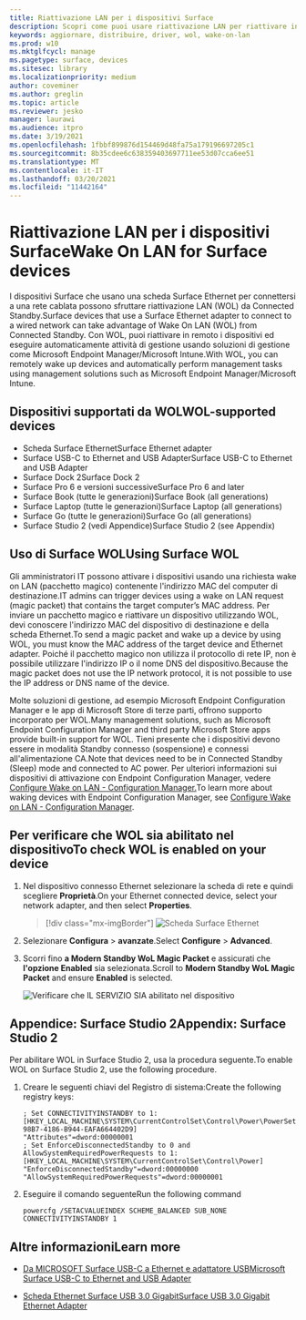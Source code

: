```yaml
---
title: Riattivazione LAN per i dispositivi Surface
description: Scopri come puoi usare riattivazione LAN per riattivare in remoto i dispositivi per eseguire automaticamente le attività di gestione.
keywords: aggiornare, distribuire, driver, wol, wake-on-lan
ms.prod: w10
ms.mktglfcycl: manage
ms.pagetype: surface, devices
ms.sitesec: library
ms.localizationpriority: medium
author: coveminer
ms.author: greglin
ms.topic: article
ms.reviewer: jesko
manager: laurawi
ms.audience: itpro
ms.date: 3/19/2021
ms.openlocfilehash: 1fbbf899876d154469d48fa75a179196697205c1
ms.sourcegitcommit: 8b35cdee6c638359403697711ee53d07cca6ee51
ms.translationtype: MT
ms.contentlocale: it-IT
ms.lasthandoff: 03/20/2021
ms.locfileid: "11442164"
---
```

# <a name="wake-on-lan-for-surface-devices"></a><span data-ttu-id="1d58d-104">Riattivazione LAN per i dispositivi Surface</span><span class="sxs-lookup"><span data-stu-id="1d58d-104">Wake On LAN for Surface devices</span></span>

<span data-ttu-id="1d58d-105">I dispositivi Surface che usano una scheda Surface Ethernet per connettersi a una rete cablata possono sfruttare riattivazione LAN (WOL) da Connected Standby.</span><span class="sxs-lookup"><span data-stu-id="1d58d-105">Surface devices that use a Surface Ethernet adapter to connect to a wired network can take advantage of Wake On LAN (WOL) from Connected Standby.</span></span> <span data-ttu-id="1d58d-106">Con WOL, puoi riattivare in remoto i dispositivi ed eseguire automaticamente attività di gestione usando soluzioni di gestione come Microsoft Endpoint Manager/Microsoft Intune.</span><span class="sxs-lookup"><span data-stu-id="1d58d-106">With WOL, you can remotely wake up devices and automatically perform management tasks using management solutions such as Microsoft Endpoint Manager/Microsoft Intune.</span></span>

## <a name="wol-supported-devices"></a><span data-ttu-id="1d58d-107">Dispositivi supportati da WOL</span><span class="sxs-lookup"><span data-stu-id="1d58d-107">WOL-supported devices</span></span>

- <span data-ttu-id="1d58d-108">Scheda Surface Ethernet</span><span class="sxs-lookup"><span data-stu-id="1d58d-108">Surface Ethernet adapter</span></span>
- <span data-ttu-id="1d58d-109">Surface USB-C to Ethernet and USB Adapter</span><span class="sxs-lookup"><span data-stu-id="1d58d-109">Surface USB-C to Ethernet and USB Adapter</span></span>
- <span data-ttu-id="1d58d-110">Surface Dock 2</span><span class="sxs-lookup"><span data-stu-id="1d58d-110">Surface Dock 2</span></span>
- <span data-ttu-id="1d58d-111">Surface Pro 6 e versioni successive</span><span class="sxs-lookup"><span data-stu-id="1d58d-111">Surface Pro 6 and later</span></span>
- <span data-ttu-id="1d58d-112">Surface Book (tutte le generazioni)</span><span class="sxs-lookup"><span data-stu-id="1d58d-112">Surface Book (all generations)</span></span>
- <span data-ttu-id="1d58d-113">Surface Laptop (tutte le generazioni)</span><span class="sxs-lookup"><span data-stu-id="1d58d-113">Surface Laptop (all generations)</span></span>
- <span data-ttu-id="1d58d-114">Surface Go (tutte le generazioni)</span><span class="sxs-lookup"><span data-stu-id="1d58d-114">Surface Go (all generations)</span></span>
- <span data-ttu-id="1d58d-115">Surface Studio 2 (vedi Appendice)</span><span class="sxs-lookup"><span data-stu-id="1d58d-115">Surface Studio 2 (see Appendix)</span></span>


## <a name="using-surface-wol"></a><span data-ttu-id="1d58d-116">Uso di Surface WOL</span><span class="sxs-lookup"><span data-stu-id="1d58d-116">Using Surface WOL</span></span>

<span data-ttu-id="1d58d-117">Gli amministratori IT possono attivare i dispositivi usando una richiesta wake on LAN (pacchetto magico) contenente l'indirizzo MAC del computer di destinazione.</span><span class="sxs-lookup"><span data-stu-id="1d58d-117">IT admins can trigger devices using a wake on LAN request (magic packet) that contains the target computer’s MAC address.</span></span> <span data-ttu-id="1d58d-118">Per inviare un pacchetto magico e riattivare un dispositivo utilizzando WOL, devi conoscere l'indirizzo MAC del dispositivo di destinazione e della scheda Ethernet.</span><span class="sxs-lookup"><span data-stu-id="1d58d-118">To send a magic packet and wake up a device by using WOL, you must know the MAC address of the target device and Ethernet adapter.</span></span> <span data-ttu-id="1d58d-119">Poiché il pacchetto magico non utilizza il protocollo di rete IP, non è possibile utilizzare l'indirizzo IP o il nome DNS del dispositivo.</span><span class="sxs-lookup"><span data-stu-id="1d58d-119">Because the magic packet does not use the IP network protocol, it is not possible to use the IP address or DNS name of the device.</span></span>

<span data-ttu-id="1d58d-120">Molte soluzioni di gestione, ad esempio Microsoft Endpoint Configuration Manager e le app di Microsoft Store di terze parti, offrono supporto incorporato per WOL.</span><span class="sxs-lookup"><span data-stu-id="1d58d-120">Many management solutions, such as Microsoft Endpoint Configuration Manager and third party Microsoft Store apps provide built-in support for WOL.</span></span> <span data-ttu-id="1d58d-121">Tieni presente che i dispositivi devono essere in modalità Standby connesso (sospensione) e connessi all'alimentazione CA.</span><span class="sxs-lookup"><span data-stu-id="1d58d-121">Note that devices need to be in Connected Standby (Sleep) mode and connected to AC power.</span></span> <span data-ttu-id="1d58d-122">Per ulteriori informazioni sui dispositivi di attivazione con Endpoint Configuration Manager, vedere [Configure Wake on LAN - Configuration Manager.](https://docs.microsoft.com/mem/configmgr/core/clients/deploy/configure-wake-on-lan)</span><span class="sxs-lookup"><span data-stu-id="1d58d-122">To learn more about waking devices with Endpoint Configuration Manager, see [Configure Wake on LAN - Configuration Manager](https://docs.microsoft.com/mem/configmgr/core/clients/deploy/configure-wake-on-lan).</span></span>


## <a name="to-check-wol-is-enabled-on-your-device"></a><span data-ttu-id="1d58d-123">Per verificare che WOL sia abilitato nel dispositivo</span><span class="sxs-lookup"><span data-stu-id="1d58d-123">To check WOL is enabled on your device</span></span>

1. <span data-ttu-id="1d58d-124">Nel dispositivo connesso Ethernet selezionare la scheda di rete e quindi scegliere **Proprietà**.</span><span class="sxs-lookup"><span data-stu-id="1d58d-124">On your Ethernet connected device, select your network adapter, and then select **Properties**.</span></span>

   > [!div class="mx-imgBorder"]
   > ![Scheda Surface Ethernet](images/surface-ethernet.png)

2. <span data-ttu-id="1d58d-126">Selezionare **Configura**  >  **avanzate**.</span><span class="sxs-lookup"><span data-stu-id="1d58d-126">Select **Configure** > **Advanced**.</span></span>
3. <span data-ttu-id="1d58d-127">Scorri fino **a Modern Standby WoL Magic Packet** e assicurati che **l'opzione Enabled** sia selezionata.</span><span class="sxs-lookup"><span data-stu-id="1d58d-127">Scroll to **Modern Standby WoL Magic Packet** and ensure **Enabled** is selected.</span></span>

     ![Verificare che IL SERVIZIO SIA abilitato nel dispositivo](images/ethernet-wol-setting.png)

## <a name="appendix-surface-studio-2"></a><span data-ttu-id="1d58d-129">Appendice: Surface Studio 2</span><span class="sxs-lookup"><span data-stu-id="1d58d-129">Appendix: Surface Studio 2</span></span>

<span data-ttu-id="1d58d-130">Per abilitare WOL in Surface Studio 2, usa la procedura seguente.</span><span class="sxs-lookup"><span data-stu-id="1d58d-130">To enable WOL on Surface Studio 2, use the following procedure.</span></span>

1. <span data-ttu-id="1d58d-131">Creare le seguenti chiavi del Registro di sistema:</span><span class="sxs-lookup"><span data-stu-id="1d58d-131">Create the following registry keys:</span></span>

   ```console
   ; Set CONNECTIVITYINSTANDBY to 1:
   [HKEY_LOCAL_MACHINE\SYSTEM\CurrentControlSet\Control\Power\PowerSettings\F15576E8-98B7-4186-B944-EAFA664402D9]
   "Attributes"=dword:00000001
   ; Set EnforceDisconnectedStandby to 0 and AllowSystemRequiredPowerRequests to 1:
   [HKEY_LOCAL_MACHINE\SYSTEM\CurrentControlSet\Control\Power]
   "EnforceDisconnectedStandby"=dword:00000000
   "AllowSystemRequiredPowerRequests"=dword:00000001
   ```

2. <span data-ttu-id="1d58d-132">Eseguire il comando seguente</span><span class="sxs-lookup"><span data-stu-id="1d58d-132">Run the following command</span></span>

    ```powercfg /SETACVALUEINDEX SCHEME_BALANCED SUB_NONE CONNECTIVITYINSTANDBY 1```


## <a name="learn-more"></a><span data-ttu-id="1d58d-133">Altre informazioni</span><span class="sxs-lookup"><span data-stu-id="1d58d-133">Learn more</span></span>

- [<span data-ttu-id="1d58d-134">Da MICROSOFT Surface USB-C a Ethernet e adattatore USB</span><span class="sxs-lookup"><span data-stu-id="1d58d-134">Microsoft Surface USB-C to Ethernet and USB Adapter</span></span>](https://www.microsoft.com/p/surface-usb-c-to-ethernet-and-usb-adapter/8wt81cglrblp?)

- [<span data-ttu-id="1d58d-135">Scheda Ethernet Surface USB 3.0 Gigabit</span><span class="sxs-lookup"><span data-stu-id="1d58d-135">Surface USB 3.0 Gigabit Ethernet Adapter</span></span>](https://www.microsoft.com/p/surface-usb-30-gigabit-ethernet-adapter/8xn9fqvzbvq0?)
